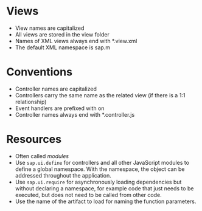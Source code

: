 Views
=====
 * View names are capitalized
 * All views are stored in the view folder
 * Names of XML views always end with *.view.xml
 * The default XML namespace is sap.m
 
Conventions
===========
 * Controller names are capitalized
 * Controllers carry the same name as the related view (if there is a 1:1 relationship)
 * Event handlers are prefixed with on
 * Controller names always end with *.controller.js
 
Resources
=========
  * Often called *modules*
  * Use `sap.ui.define` for controllers and all other JavaScript modules to define a global namespace. With the namespace, the object can be addressed throughout the application.
  * Use `sap.ui.require` for asynchronously loading dependencies but without declaring a namespace, for example code that just needs to be executed, but does not need to be called from other code.
  * Use the name of the artifact to load for naming the function parameters.

   
